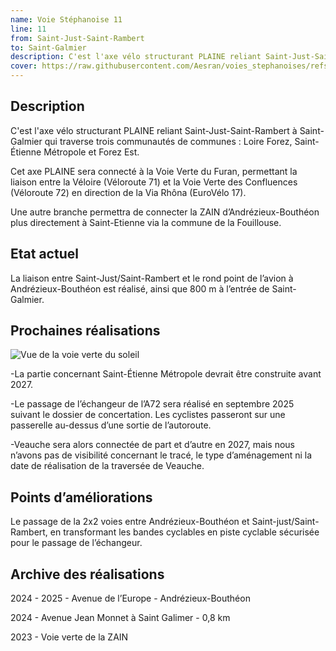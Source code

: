 ```yaml
---
name: Voie Stéphanoise 11
line: 11
from: Saint-Just-Saint-Rambert 
to: Saint-Galmier
description: C'est l'axe vélo structurant PLAINE reliant Saint-Just-Saint-Rambert à Saint-Galmier qui traverse trois communauté de communes, Loire Forez, Saint-Étienne Métropole et Forez EST.
cover: https://raw.githubusercontent.com/Aesran/voies_stephanoises/refs/heads/main/assets/L11-velo-passage-echangeur-A72-andrezieux.png
---
```


## Description
C'est l'axe vélo structurant PLAINE reliant Saint-Just-Saint-Rambert à Saint-Galmier qui traverse trois communautés de communes : Loire Forez, Saint-Étienne Métropole et Forez Est.

Cet axe PLAINE sera connecté à la Voie Verte du Furan, permettant la liaison entre la Véloire (Véloroute 71) et la Voie Verte des Confluences (Véloroute 72) en direction de la Via Rhôna (EuroVélo 17).

Une autre branche permettra de connecter la ZAIN d’Andrézieux-Bouthéon plus directement à Saint-Etienne via la commune de la Fouillouse. 

## Etat actuel
La liaison entre Saint-Just/Saint-Rambert et le rond point de l’avion à Andrézieux-Bouthéon est réalisé, ainsi que 800 m à l’entrée de Saint-Galmier. 

## Prochaines réalisations 
![Vue de la voie verte du soleil](https://raw.githubusercontent.com/Aesran/voies_stephanoises/refs/heads/main/assets/L11-velo-passage-echangeur-A72-andrezieux-2.png)


-La partie concernant Saint-Étienne Métropole devrait être construite avant 2027. 

-Le passage de l’échangeur de l’A72 sera réalisé en septembre 2025 suivant le dossier de concertation. Les cyclistes passeront sur une passerelle au-dessus d’une sortie de l’autoroute. 

-Veauche sera alors connectée de part et d’autre en 2027, mais nous n’avons pas de visibilité concernant le tracé, le type d’aménagement ni la date de réalisation de la traversée de Veauche.

## Points d’améliorations
Le passage de la 2x2 voies entre Andrézieux-Bouthéon et Saint-just/Saint-Rambert, en transformant les bandes cyclables en piste cyclable sécurisée pour le passage de l’échangeur. 


## Archive des réalisations
2024 - 2025 -  Avenue de l’Europe - Andrézieux-Bouthéon

2024 - Avenue Jean Monnet à Saint Galimer - 0,8 km

2023 - Voie verte de la ZAIN 


